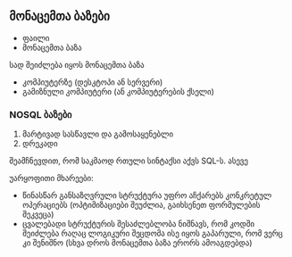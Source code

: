 
## მონაცემთა ბაზები

- ფაილი
- მონაცემთა ბაზა

სად შეიძლება იყოს მონაცემთა ბაზა
- კომპიუტერზე (დესკტოპი ან სერვერი)
- გამიზნული კომპიუტერი (ან კომპიუტერების ქსელი)


### NOSQL ბაზები
1. მარტივად სასწავლი და გამოსაყენებლი
2. დრეკადი

<!-- n -->
შეამჩნევდით, რომ საკმაოდ რთული სინტაქსი აქვს SQL-ს. ასევე 

უარყოფითი მხარეები: 
- წინასწარ განსაზღვრული სტრუქტურა უფრო აჩქარებს კონკრეტულ ოპერაციებს (ოპტიმიზაციები შეუძლია, გაიხსენეთ ფორმულების შეკვეცა)
- ცვალებადი სტრუქტურის შესაძლებლობა ნიშნავს, რომ კოდში შეიძლება რაღაც ლოგიკური შეცდომა ისე იყოს გაპარული, რომ ვერც კი შენიშნო (სხვა დროს მონაცემთა ბაზა ერორს ამოაგდებდა)